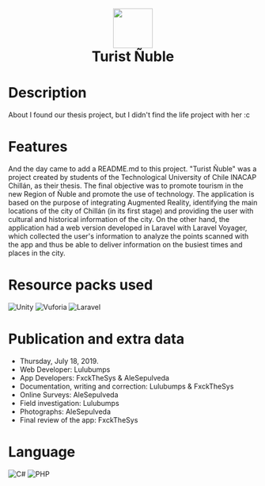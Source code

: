 <div align="center">
      <h1> <img src="https://raw.githubusercontent.com/lulubumps/TuristNuble/main/Assets/recursos/t%C3%B1.png" width="80px"><br/>Turist Ñuble</h1>
     </div>


# Description
About I found our thesis project, but I didn't find the life project with her :c

# Features
And the day came to add a README.md to this project. "Turist Ñuble" was a project created by students of the Technological University of Chile INACAP Chillán, as their thesis. The final objective was to promote tourism in the new Region of Ñuble and promote the use of technology. The application is based on the purpose of integrating Augmented Reality, identifying the main locations of the city of Chillán (in its first stage) and providing the user with cultural and historical information of the city. On the other hand, the application had a web version developed in Laravel with Laravel Voyager, which collected the user's information to analyze the points scanned with the app and thus be able to deliver information on the busiest times and places in the city.

# Resource packs used
![Unity](https://img.shields.io/badge/unity-%23FFFFFF?style=for-the-badge&logo=unity&logoColor=%23000000) ![Vuforia](https://img.shields.io/badge/Vuforia-%235BB73B?style=for-the-badge&logo=V&logoColor=%23ffffff) ![Laravel](https://img.shields.io/badge/Laravel-%23FF2D20?style=for-the-badge&logo=Laravel&logoColor=%23ffffff) 

# Publication and extra data
- Thursday, July 18, 2019.
- Web Developer: Lulubumps
- App Developers: FxckTheSys & AleSepulveda
- Documentation, writing and correction: Lulubumps & FxckTheSys
- Online Surveys: AleSepulveda
- Field investigation: Lulubumps
- Photographs: AleSepulveda
- Final review of the app: FxckTheSys

# Language
 ![C#](https://img.shields.io/badge/c%23-%23239120.svg?style=for-the-badge&logo=c-sharp&logoColor=white) ![PHP](https://img.shields.io/badge/php-%23777BB4.svg?style=for-the-badge&logo=php&logoColor=white)
      
    
